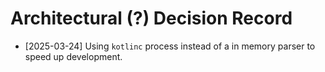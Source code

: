 # Architectural (?) Decision Record

- [2025-03-24] Using `kotlinc` process instead of a in memory parser to speed up development.
